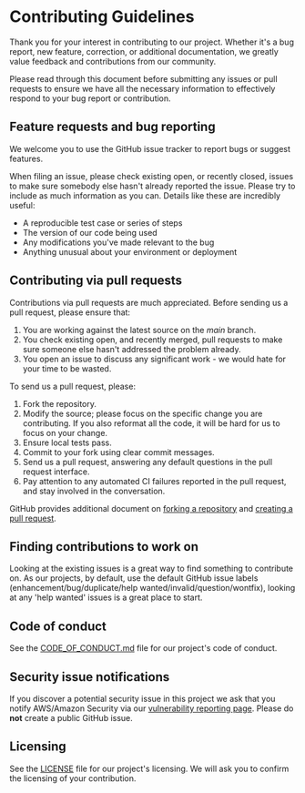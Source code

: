 <!--- Copyright Amazon.com, Inc. or its affiliates. All Rights Reserved. --->
<!--- SPDX-License-Identifier: Apache-2.0 --->
# Contributing Guidelines

Thank you for your interest in contributing to our project. Whether it's a bug report, new
feature, correction, or additional documentation, we greatly value feedback and
contributions from our community.

Please read through this document before submitting any issues or pull requests to ensure we
have all the necessary information to effectively respond to your bug report or
contribution.

## Feature requests and bug reporting

We welcome you to use the GitHub issue tracker to report bugs or suggest features.

When filing an issue, please check existing open, or recently closed, issues to make sure
somebody else hasn't already reported the issue. Please try to include as much information
as you can. Details like these are incredibly useful:

  - A reproducible test case or series of steps
  - The version of our code being used
  - Any modifications you've made relevant to the bug
  - Anything unusual about your environment or deployment

## Contributing via pull requests

Contributions via pull requests are much appreciated. Before sending us a pull request,
please ensure that:

 1. You are working against the latest source on the *main* branch.
 2. You check existing open, and recently merged, pull requests to make sure someone else
    hasn't addressed the problem already.
 3. You open an issue to discuss any significant work - we would hate for your time to be
    wasted.

To send us a pull request, please:

 1. Fork the repository.
 2. Modify the source; please focus on the specific change you are contributing. If you also
    reformat all the code, it will be hard for us to focus on your change.
 3. Ensure local tests pass.
 4. Commit to your fork using clear commit messages.
 5. Send us a pull request, answering any default questions in the pull request interface.
 6. Pay attention to any automated CI failures reported in the pull request, and stay
    involved in the conversation.

GitHub provides additional document on
[forking a repository](https://help.github.com/articles/fork-a-repo/) and
[creating a pull request](https://help.github.com/articles/creating-a-pull-request/).

## Finding contributions to work on

Looking at the existing issues is a great way to find something to contribute on. As our
projects, by default, use the default GitHub issue labels
(enhancement/bug/duplicate/help wanted/invalid/question/wontfix), looking at any 'help
wanted' issues is a great place to start.

## Code of conduct

See the [CODE_OF_CONDUCT.md](CODE_OF_CONDUCT.md) file for our project's code of conduct.

## Security issue notifications

If you discover a potential security issue in this project we ask that you notify AWS/Amazon
Security via our
[vulnerability reporting page](http://aws.amazon.com/security/vulnerability-reporting/).
Please do **not** create a public GitHub issue.

## Licensing

See the [LICENSE](LICENSE) file for our project's licensing. We will ask you to confirm the
licensing of your contribution.
